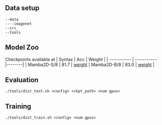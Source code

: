 ## Data setup

```
--data
----imagenet
--src
--tools

```
## Model Zoo


Checkpoints available at
| Syntax      | Acc         | Weight |
| ----------- | ----------- |--------| 
| Mamba2D-S/8 | 81.7     | [weight](https://huggingface.co/jacklishufan/Mamba-ND/blob/main/in1k/mamba2d_s.pth)
| Mamba2D-B/8 |  83.0   |   [weight](https://huggingface.co/jacklishufan/Mamba-ND/blob/main/in1k/mamba2d_b.pth) |

## Evaluation
```
./tools/dist_test.sh <config> <ckpt_path> <num gpus>
```

## Training

```
./tools/dist_train.sh <config> <num gpus>
```